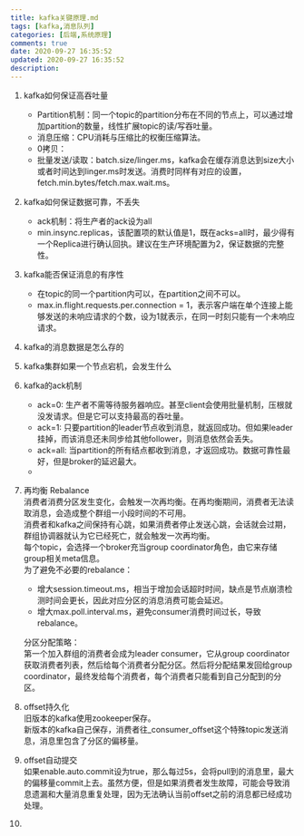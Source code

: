 ```yaml
---
title: kafka关键原理.md
tags: [kafka,消息队列]
categories: [后端,系统原理]
comments: true
date: 2020-09-27 16:35:52
updated: 2020-09-27 16:35:52
description:
---
```

1. kafka如何保证高吞吐量  
    - Partition机制：同一个topic的partition分布在不同的节点上，可以通过增加partition的数量，线性扩展topic的读/写吞吐量。  
    - 消息压缩：CPU消耗与压缩比的权衡压缩算法。
    - 0拷贝：
    - 批量发送/读取：batch.size/linger.ms，kafka会在缓存消息达到size大小或者时间达到linger.ms时发送。消费时同样有对应的设置，fetch.min.bytes/fetch.max.wait.ms。

2. kafka如何保证数据可靠，不丢失
    - ack机制：将生产者的ack设为all
    - min.insync.replicas，该配置项的默认值是1，既在acks=all时，最少得有一个Replica进行确认回执。建议在生产环境配置为2，保证数据的完整性。

3. kafka能否保证消息的有序性  
   - 在topic的同一个partition内可以，在partition之间不可以。
   - max.in.flight.requests.per.connection = 1，表示客户端在单个连接上能够发送的未响应请求的个数，设为1就表示，在同一时刻只能有一个未响应请求。

4. kafka的消息数据是怎么存的

5. kafka集群如果一个节点宕机，会发生什么

6. kafka的ack机制  
    - ack=0: 生产者不需等待服务器响应。甚至client会使用批量机制，压根就没发请求。但是它可以支持最高的吞吐量。
    - ack=1: 只要partition的leader节点收到消息，就返回成功。但如果leader挂掉，而该消息还未同步给其他follower，则消息依然会丢失。
    - ack=all: 当partition的所有结点都收到消息，才返回成功。数据可靠性最好，但是broker的延迟最大。
    - 
7. 再均衡 Rebalance   
消费者消费分区发生变化，会触发一次再均衡。在再均衡期间，消费者无法读取消息，会造成整个群组一小段时间的不可用。  
消费者和kafka之间保持有心跳，如果消费者停止发送心跳，会话就会过期，群组协调器就认为它已经死亡，就会触发一次再均衡。  
每个topic，会选择一个broker充当group coordinator角色，由它来存储group相关meta信息。  
为了避免不必要的rebalance：
    - 增大session.timeout.ms，相当于增加会话超时时间，缺点是节点崩溃检测时间会更长，因此对应分区的消息消费可能会延迟。
    - 增大max.poll.interval.ms，避免consumer消费时间过长，导致rebalance。  

    分区分配策略：  
    第一个加入群组的消费者会成为leader consumer，它从group coordinator获取消费者列表，然后给每个消费者分配分区。然后将分配结果发回给group coordinator，最终发给每个消费者，每个消费者只能看到自己分配到的分区。

8. offset持久化  
旧版本的kafka使用zookeeper保存。   
新版本的kafka自己保存，消费者往_consumer_offset这个特殊topic发送消息，消息里包含了分区的偏移量。   

9. offset自动提交  
如果enable.auto.commit设为true，那么每过5s，会将pull到的消息里，最大的偏移量commit上去。虽然方便，但是如果消费者发生故障，可能会导致消息遗漏和大量消息重复处理，因为无法确认当前offset之前的消息都已经成功处理。

10.   
